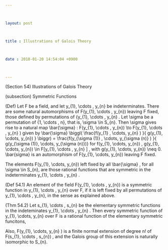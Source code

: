 ```yaml
---



layout: post



title : Illustrations of Galois Theory



date : 2018-01-20 14:54:04 +0900



---
```


(Section 54) Illustrations of Galois Theory

(subsection) Symmetric Functions

(Def) Let F be a field, and let y_{1}, \cdots , y_{n} be indeterminates. There are some natural automorphisms of F(y_{1}, \cdots , y_{n}) leaving F fixed, those defined by permutations of {y_{1}, \cdots , y_{n} . Let \sigma be a permutation of {1, \cdots , n}, that is, \sigma \in S_{n}. Then \sigma gives rise to a natural map \bar{\sigma} : F(y_{1}, \cdots , y_{n}) \to F(y_{1}, \cdots , y_{n} ) given by \bar{\sigma} \biggl( \frac{f(y_{1} , \cdots, y_{n} ) }{ g(y_{1}, \cdots, y_{n}) } \biggr) = \frac{f(y_{\sigma (1)} , \cdots, y_{\sigma (n)} ) }{ g(y_{\sigma (1)}, \cdots, y_{\sigma (n)})} for f(y_{1}, \cdots, y_{n}) , g(y_{1}, \cdots, y_{n}) \in F[y_{1}, \cdots , y_{n} ] , with g(y_{1}, \cdots, y_{n}) \neq 0. \bar{sigma} is an automorphism of F(y_{1}, \cdots, y_{n}) leaving F fixed.

The elements F(y_{1}, \cdots, y_{n}) left fixed by all \bar{\sigma} , for all \sigma \in S_{n}, are those rational functions that are symmetric in the indeterminates y_{1}, \cdots , y_{n} .

(Def 54.1) An element of the field F(y_{1}, \cdots , y_{n}) is a symmetric function in y_{1}, \cdots , y_{n} over F, if it is left fixed by all permutations of y_{1}, \cdots , y_{n}, in the sense as explained above.

(Thm 54.2) Let s_{1}, \cdots , s_{n} be the elementary symmetric functions in the indeteminates y_{1}, \cdots , y_{n} . Then every symmetric function of y_{1}, \cdots, y_{n} over F is a rational function of the elementary symmetric funcitons, 

Also, F(y_{1}, \cdots, y_{n} ) is a finite normal extension of degree n! of F(s_{1}, \cdots , s_{n}) , and the Galois group of this extension is naturally isomorphic to S_{n}.

